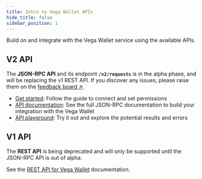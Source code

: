 ```yaml
---
title: Intro to Vega Wallet APIs
hide_title: false
sidebar_position: 1
---
```

Build on and integrate with the Vega Wallet service using the available APIs.

## V2 API
The **JSON-RPC API** and its endpoint **`/v2/requests`** is in the alpha phase, and will be replacing the v1 REST API. If you discover any issues, please raise them on the [feedback board ↗](https://github.com/vegaprotocol/feedback/discussions).

* [Get started](./vega-wallet/v2-api/get-started): Follow the guide to connect and set permissions
* [API documentation](./vega-wallet/v2-api/openrpc): See the full JSON-RPC documentation to build your integration with the Vega Wallet
* [API playground](./vega-wallet/v2-api/openrpc-api-playground): Try it out and explore the potential results and errors
  
## V1 API
The **REST API** is being deprecated and will only be supported until the JSON-RPC API is out of alpha. 

See the [REST API for Vega Wallet](./vega-wallet/v1-api) documentation.

